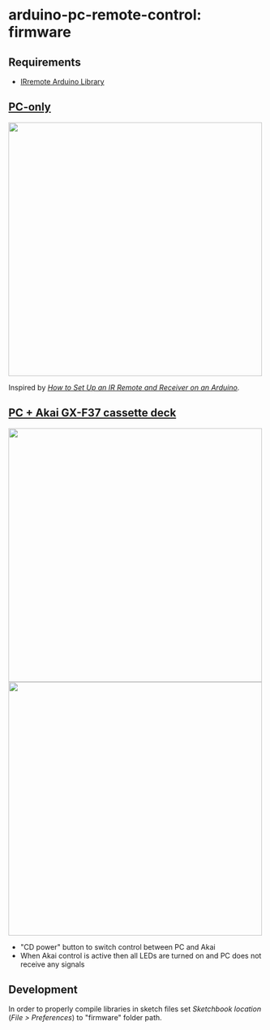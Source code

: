 # arduino-pc-remote-control: firmware

## Requirements

- [IRremote Arduino Library](http://z3t0.github.io/Arduino-IRremote/)

## [PC-only](./pc-only/pc-only.ino)

<image width=500 src="./doc/pc-only-circuit.png">

Inspired by *[How to Set Up an IR Remote and Receiver on an Arduino](http://www.circuitbasics.com/arduino-ir-remote-receiver-tutorial/)*.

## [PC + Akai GX-F37 cassette deck](./pc-and-akai/pc-and-akai.ino)

<image width=500 src="./doc/pc-and-akai-circuit.jpg">

<image width=500 src="./doc/pc-and-akai-proto.jpg">

- "CD power" button to switch control between PC and Akai
- When Akai control is active then all LEDs are turned on and PC does not receive any signals

## Development

In order to properly compile libraries in sketch files set _Sketchbook location_ (_File > Preferences_) to "firmware" folder path.
